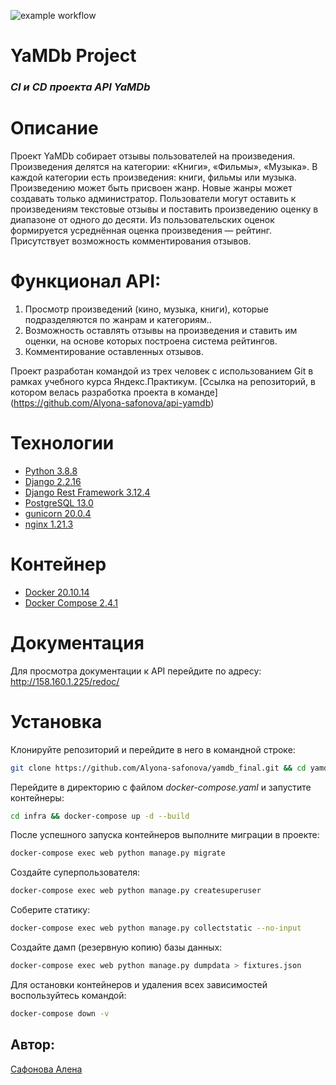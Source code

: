 ![example workflow](https://github.com/Alyona-safonova/yamdb_final/actions/workflows/yamdb_workflow.yml/badge.svg)
# **YaMDb Project**

### _СI и CD проекта API YaMDb_

# Описание
Проект YaMDb собирает отзывы пользователей на произведения. Произведения делятся на категории: «Книги», «Фильмы», «Музыка». В каждой категории есть произведения: книги, фильмы или музыка. Произведению может быть присвоен жанр. Новые жанры может создавать только администратор. Пользователи могут оставить к произведениям текстовые отзывы и поставить произведению оценку в диапазоне от одного до десяти. Из пользовательских оценок формируется усреднённая оценка произведения — рейтинг. Присутствует возможность комментирования отзывов.

# Функционал API:
1) Просмотр произведений (кино, музыка, книги), которые подразделяются по жанрам и категориям..
2) Возможность оставлять отзывы на произведения и ставить им оценки, на основе которых построена система рейтингов.
3) Комментирование оставленных отзывов.

Проект разработан командой из трех человек с использованием Git в рамках учебного курса Яндекс.Практикум.
[Ссылка на репозиторий, в котором велась разработка проекта в команде] (https://github.com/Alyona-safonova/api-yamdb)

# Технологии

- [Python 3.8.8](https://www.python.org/downloads/release/python-388/)
- [Django 2.2.16](https://www.djangoproject.com/download/)
- [Django Rest Framework 3.12.4](https://www.django-rest-framework.org/)
- [PostgreSQL 13.0](https://www.postgresql.org/download/)
- [gunicorn 20.0.4](https://pypi.org/project/gunicorn/)
- [nginx 1.21.3](https://nginx.org/ru/download.html)

# Контейнер
- [Docker 20.10.14](https://www.docker.com/)
- [Docker Compose 2.4.1](https://docs.docker.com/compose/)

# Документация

Для просмотра документации к API перейдите по адресу:
http://158.160.1.225/redoc/

# Установка

Клонируйте репозиторий и перейдите в него в командной строке:
```sh
git clone https://github.com/Alyona-safonova/yamdb_final.git && cd yamdb_final
```
Перейдите в директорию с файлом _docker-compose.yaml_ и запустите контейнеры:
```sh
cd infra && docker-compose up -d --build
```
После успешного запуска контейнеров выполните миграции в проекте:
```sh
docker-compose exec web python manage.py migrate
```
Создайте суперпользователя:
```sh
docker-compose exec web python manage.py createsuperuser
```
Соберите статику:
```sh
docker-compose exec web python manage.py collectstatic --no-input
```
Создайте дамп (резервную копию) базы данных:
```sh
docker-compose exec web python manage.py dumpdata > fixtures.json
```
Для остановки контейнеров и удаления всех зависимостей воспользуйтесь командой:
```sh
docker-compose down -v
```
## Автор:
[Сафонова Алена](https://github.com/Alyona-safonova)
